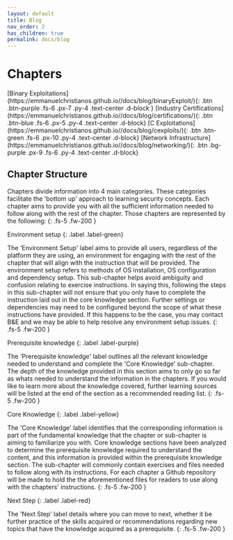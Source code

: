 ```yaml
---
layout: default
title: Blog
nav_order: 2
has_children: true
permalink: docs/blog
---
```


# Chapters

<div class="code-example" markdown="1">

<span>
[Binary Exploitations](https://emmanuelchristianos.github.io//docs/blog/binaryExploit/){: .btn .btn-purple .fs-6 .px-7 .py-4 .text-center .d-block }
</span>

<span>
[Industry Certifications](https://emmanuelchristianos.github.io//docs/blog/certifications/){: .btn .btn-blue .fs-6 .px-5 .py-4 .text-center .d-block}
</span>

<span>
[C Exploitations](https://emmanuelchristianos.github.io//docs/blog/cexploits/){: .btn .btn-green .fs-6 .px-10 .py-4 .text-center .d-block}
</span>

<span>
[Network Infrastructure](https://emmanuelchristianos.github.io//docs/blog/networking/){: .btn .bg-purple .px-9 .fs-6 .py-4 .text-center .d-block}
</span>

</div>

## Chapter Structure

Chapters divide information into 4 main categories. These categories facilitate the 'bottom up' approach to learning security concepts. Each chapter aims to provide you with all the sufficient information needed to follow along with the rest of the chapter. Those chapters are represented by the following:
{: .fs-5 .fw-200 }
 
<div markdown="1">

<div  markdown="1">
Environment setup
{: .label .label-green}

The 'Environment Setup' label aims to provide all users, regardless of the platform they are using, an environment for engaging with the rest of the chapter that will align with the instruction that will be provided. The environment setup refers to methods of OS installation, OS configuration and dependency setup. This sub-chapter helps avoid ambiguity and confusion relating to exercise instructions. In saying this, following the steps in this sub-chapter will not ensure that you only have to complete the instruction laid out in the core knowledge section. Further settings or dependencies may need to be configured beyond the scope of what these instructions have provided. If this happens to be the case, you may contact B&E and we may be able to help resolve any environment setup issues.
{: .fs-5 .fw-200 }
</div>

<div  markdown="1">
Prerequisite knowledge
{: .label .label-purple}

The 'Prerequisite knowledge' label outlines all the relevant knowledge needed to understand and complete the 'Core Knowledge' sub-chapter. The depth of the knowledge provided in this section aims to only go so far as whats needed to understand the information in the chapters. If you would like to learn more about the knowledge covered, further learning sources will be listed at the end of the section as a recommended reading list. 
{: .fs-5 .fw-200 }
</div>

<div  markdown="1">
Core Knowledge
{: .label .label-yellow}

The 'Core Knowledge' label identifies that the corresponding information is part of the fundamental knowledge that the chapter or sub-chapter is aiming to familiarize you with. Core knowledge sections have been analyzed to determine the prerequisite knowledge required to understand the content, and this information is provided within the prerequisite knowledge section. The sub-chapter will commonly contain exercises and files needed to follow along with its instructions. For each chapter a Github repository will be made to hold the the aforementioned files for readers to use along with the chapters' instructions. 
{: .fs-5 .fw-200 }
</div>

<div  markdown="1">
Next Step
{: .label .label-red}

The 'Next Step' label details where you can move to next, whether it be further practice of the skills acquired or recommendations regarding new topics that have the knowledge acquired as a prerequisite. 
{: .fs-5 .fw-200 }
</div>

</div>
